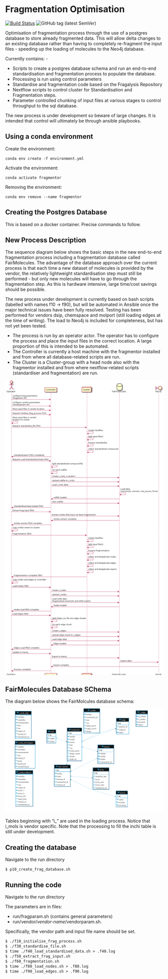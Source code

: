 # Fragmentation Optimisation

[![Build Status](https://travis-ci.com/InformaticsMatters/fragmentor.svg?branch=master)](https://travis-ci.com/InformaticsMatters/fragmentor)
![GitHub tag (latest SemVer)](https://img.shields.io/github/tag/informaticsmatters/fragmentor)

Optimisation of fragmentation process through the use of a postgres database to store already fragmented data. This will allow delta changes to an existing database rather than having to completely re-fragment the input files - speeding up the loading of molecules to the Neo4j database.

Currently contains: -

- Scripts to create a postgres database schema and run an end-to-end standardisation and fragmentation process to populate the database.
- Processing is run using control parameters
- Standardise and fragmentation code based on the Fragalysis Repository 
- Nextflow scripts to control cluster for Standardisation and Fragmentation steps.
- Parameter controlled chunking of input files at various stages to control throughput to the sql database.  

The new process is under development so beware of large changes. It is intended that control will ultimately be through ansible playbooks.

## Using a conda environment

Create the environment:
```
conda env create -f environment.yml
```

Activate the environment:
```
conda activate fragmentor
```

Removing the environment:
```
conda env remove --name fragmentor
```
## Creating the Postgres Database

This is based on a docker container. Precise commands to follow.

## New Process Description

The sequence diagram below shows the basic steps in the new end-to-end fragmentation process including a fragmentation database called FairMolecules. The advantage of the database approach over the current process is that each time a new dataset of molecules is provided by the vendor, the relatively lightweight standardisation step must still be performed - but only new molecules will  have to go through the fragmentation step. As this is hardware intensive, large time/cost savings should be possible. 

The new process under development is currently based on bash scripts (labelled with names f10 -> f90), but will be automated in Ansible once the major technical issues have been fully resolved. Testing has been performed for vendors dsip, chemspace and molport (still loading edges at the time of writing). The load to Neo4j is included for completeness, but has not yet been tested.  

- The process is run by an operator actor. The operator has to configure the process and place the input files in the correct location. A large proportion of this is intended to be automated.
- The Controller is currently a host machine with the fragmentor installed and from where all database-related scripts are run.
- The Cluster is a Cluster-group with a head node also with the fragmentor installed and from where nextflow-related scripts (standardiser and fragmentation) are run.  

![Fragmentor Sequence Diagram](images/FragmentorSequence.png)



## FairMolecules Database SChema

The diagram below shows the FairMolcules database schema: 

![FairMolecules Database](images/FairMoleculesDatabase.png)



Tables beginning with “i_” are used in the loading process. Notice that i_mols is vendor specific. Note that the processing to fill the inchi table is still under development.


## Creating the database

Navigate to the run directory

```
$ p10_create_frag_database.sh
```



## Running the code

Navigate to the run directory

The parameters are in files:
- run/fragparam.sh (contains general parameters)
- run/vendor/*vendor-name*/vendorparam.sh.

Specifically, the vendor path and input file name should be set.

```
$ ./f10_initialise_frag_process.sh 
$ ./f30_standardise_file.sh 
$ time ./f40_load_standardised_data.sh > .f40.log
$ ./f50_extract_frag_input.sh
$ ./f60_fragmentation.sh
$ time ./f80_load_nodes.sh > .f80.log
$ time ./f90_load_edges.sh > .f90.log
```


